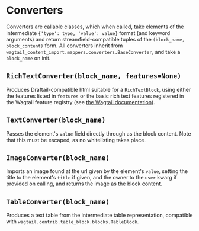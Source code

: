 # Converters

Converters are callable classes, which when called, take elements of the intermediate `{'type': type, 'value': value}` format (and keyword arguments) and
return streamfield-compatible tuples of the `(block_name, block_content)` form. All converters inherit from `wagtail_content_import.mappers.converters.BaseConverter`, and take a `block_name` on init.

## `RichTextConverter(block_name, features=None)`

Produces Draftail-compatible html suitable for a `RichTextBlock`, using either the features listed in `features` or the basic rich text features
registered in the Wagtail feature registry (see [the Wagtail documentation](https://docs.wagtail.io/en/v2.8/advanced_topics/customisation/page_editing_interface.html)).

## `TextConverter(block_name)`

Passes the element's `value` field directly through as the block content. Note that this must be escaped, as no whitelisting takes place.

## `ImageConverter(block_name)`

Imports an image found at the url given by the element's `value`, setting the title to the element's `title` if given, and the owner to the `user` kwarg if
provided on calling, and returns the image as the block content.

## `TableConverter(block_name)`

Produces a text table from the intermediate table representation, compatible with `wagtail.contrib.table_block.blocks.TableBlock`.
